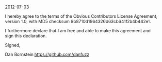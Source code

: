 2012-07-03

I hereby agree to the terms of the Obvious Contributors License
Agreement, version 1.0, with MD5 checksum
9b8710d1964326d63cb641f2b4b442e1.

I furthermore declare that I am free and able to make this agreement
and sign this declaration.

Signed,

Dan Bornstein
https://github.com/danfuzz

